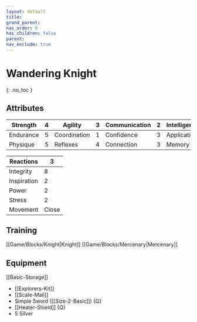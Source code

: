 ```yaml
---
layout: default
title: 
grand_parent: 
nav_order: 0
has_children: false
parent: 
nav_exclude: true
---
```

# Wandering Knight
{: .no_toc }
## Attributes

| Strength  | 4   | Agility      | 3   | Communication | 2   | Intelligence | 2   | Instinct  | 2   |
| --------- | --- | ------------ | --- | ------------- | --- | ------------ | --- | ---------- | --- |
| Endurance | 5   | Coordination | 1   | Confidence    | 3   | Application  | 0   | Ascendancy | 0   |
| Physique  | 5   | Reflexes     | 4   | Connection    | 3   | Memory       | 3   | Awareness  | 3   |


| Reactions   | 3     |
| ----------- | ----- |
| Integrity   | 8     |
| Inspiration | 2     |
| Power       | 2     |
| Stress      | 2     |
| Movement    | Close |

## Training
[[Game/Blocks/Knight|Knight]]
[[Game/Blocks/Mercenary|Mercenary]]

## Equipment
[[Basic-Storage]]
* [[Explorers-Kit]]
* [[Scale-Mail]]
* Simple Sword ([[Size-2-Basic]]) {Q}
* [[Heater-Shield]] {Q}
* 5 Silver